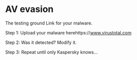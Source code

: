 # AV evasion

The testing ground Link for your malware.

Step 1: Upload your malware herehttps://www.virustotal.com

Step 2: Was it detected? Modify it.

Step 3: Repeat until only Kaspersky knows...

